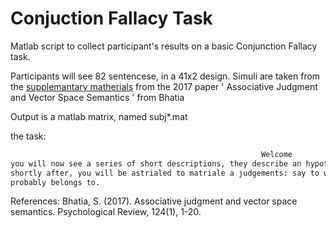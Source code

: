 # Conjuction Fallacy Task
Matlab script to collect participant's results on a basic Conjunction Fallacy task. 

Participants will see 82 sentencese, in a 41x2 design. Simuli are taken from the [supplemantary matherials](http://supp.apa.org/psycarticles/supplemental/rev0000047/rev0000047_supp.html) from the 2017 paper 
' Associative Judgment and Vector Space Semantics ' from Bhatia

Output is a matlab matrix, named subj*.mat

the task:
```bash
                                                        Welcome 
you will now see a series of short descriptions, they describe an hypotetical (and always difernt) person
shortly after, you will be astrialed to matriale a judgements: say to wich of two categories the described person most
probably belongs to.
```


References:
Bhatia, S. (2017). Associative judgment and vector space semantics. Psychological Review, 124(1), 1-20.
